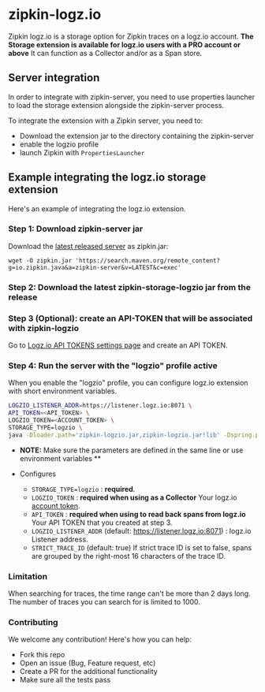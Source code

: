 # zipkin-logz.io
Zipkin logz.io is a storage option for Zipkin traces on a logz.io account. **The Storage extension is available for logz.io users with a PRO account or above** 
It can function as a Collector and/or as a Span store.

## Server integration
In order to integrate with zipkin-server, you need to use properties
launcher to load the storage extension alongside the zipkin-server
process.

To integrate the extension with a Zipkin server, you need to:
* Download the extension jar to the directory containing the zipkin-server 
* enable the logzio profile
* launch Zipkin with `PropertiesLauncher`

## Example integrating the logz.io storage extension

Here's an example of integrating the logz.io extension.

### Step 1: Download zipkin-server jar
Download the [latest released server](https://search.maven.org/remote_content?g=io.zipkin.java&a=zipkin-server&v=LATEST&c=exec) as zipkin.jar:

```
wget -O zipkin.jar 'https://search.maven.org/remote_content?g=io.zipkin.java&a=zipkin-server&v=LATEST&c=exec'
```

### Step 2: Download the latest zipkin-storage-logzio jar from the release

### Step 3 (Optional): create an API-TOKEN that will be associated with zipkin-logzio 
Go to [Logz.io API TOKENS settings page](https://app.logz.io/#/dashboard/settings/api-tokens) and create an API TOKEN.

### Step 4: Run the server with the "logzio" profile active
When you enable the "logzio" profile, you can configure logz.io extension with
short environment variables.

``` bash
LOGZIO_LISTENER_ADDR=https://listener.logz.io:8071 \
API_TOKEN=<API_TOKEN> \
LOGZIO_TOKEN=<ACCOUNT_TOKEN> \
STORAGE_TYPE=logzio \
java -Dloader.path='zipkin-logzio.jar,zipkin-logzio.jar!lib' -Dspring.profiles.active=logzio -cp zipkin.jar org.springframework.boot.loader.PropertiesLauncher

```
* **NOTE:** Make sure the parameters are defined in the same line or use environment variables **

* Configures
  * `STORAGE_TYPE=logzio` : **required**. 
  * `LOGZIO_TOKEN` : **required when using as a Collector** Your logz.io [account token](https://app.logz.io/#/dashboard/settings/manage-accounts). 
  * `API_TOKEN` : **required when using to read back spans from logz.io** Your API TOKEN that you created at step 3.
  * `LOGZIO_LISTENER_ADDR` (default: https://listener.logz.io:8071) : logz.io Listener address.
  * `STRICT_TRACE_ID` (default: true) If strict trace ID is set to false, spans are grouped by the right-most 16 characters of the trace ID.

### Limitation

 When searching for traces, the time range can't be more than 2 days long.
 The number of traces you can search for is limited to 1000.
 
### Contributing

We welcome any contribution! Here's how you can help:

  - Fork this repo
  - Open an issue (Bug, Feature request, etc)
  - Create a PR for the additional functionality
  - Make sure all the tests pass
